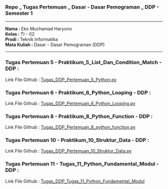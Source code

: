 ### Repo _ Tugas Pertemuan _ Dasar - Dasar Pemograman _ DDP - Semester 1
<hr />

<b>Nama : </b>Eko Muchamad Haryono <br />
<b>Kelas : </b>TI - 02 <br />
<b>Prodi : </b>Teknik Informatika <br />
<b>Mata Kuliah : </b>Dasar - Dasar Pemograman (DDP) <br />

<hr />

<h3>Tugas Pertemuan 5 - Praktikum_5_List_Dan_Condition_Match - DDP :</h3>

Link File Github : <a href="https://github.com/ekomh170/Tugas_Pertemuan_Dasar_Dasar_Pemograman/blob/ry_dev/Praktikum_5_List_Dan_Condition_Match/Tugas_DDP_Pertemuan_5_Python.py">Tugas_DDP_Pertemuan_5_Python.py</a>

<h3>Tugas Pertemuan 6 - Praktikum_6_Python_Looping - DDP :</h3>

Link File Github : <a href="https://github.com/ekomh170/Tugas_Pertemuan_Dasar_Dasar_Pemograman/blob/ry_dev/Praktikum_6_Python_Looping/Tugas_DDP_Pertemuan_6_Python_Looping.py">Tugas_DDP_Pertemuan_6_Python_Looping.py</a>

<h3>Tugas Pertemuan 8 - Praktikum_8_Python_Function - DDP :</h3>

Link File Github : <a href="https://github.com/ekomh170/Tugas_Pertemuan_Dasar_Dasar_Pemograman/blob/ry_dev/Praktikum_8_Python_Function/Tugas_DDP_Pertemuan_8_python_function.py">Tugas_DDP_Pertemuan_8_python_function.py</a>

<h3>Tugas Pertemuan 10 - Praktikum_10_Struktur_Data - DDP :</h3>

Link File Github : <a href="https://github.com/ekomh170/Tugas_Pertemuan_Dasar_Dasar_Pemograman/blob/ry_dev/Praktikum_10_Struktur_Data/Praktikum_10_Eko%20Muchamad%20Haryono_0110223079_DDP.py">Tugas_DDP_Pertemuan_10_Struktur_Data.py</a>

<h3>Tugas Pertemuan 11 - Tugas_11_Python_Fundamental_Modul - DDP :</h3>

Link File Github : <a href="https://github.com/ekomh170/Tugas_Pertemuan_Dasar_Dasar_Pemograman/tree/ry_dev/Praktikum_11_Python_Fundamental_Modul">Tugas_DDP_Tugas_11_Python_Fundamental_Modul</a>
